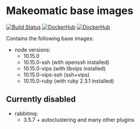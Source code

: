# Makeomatic base images

[![Build Status](https://travis-ci.org/makeomatic/alpine-node.svg?branch=master)](https://travis-ci.org/makeomatic/alpine-node)
[![DockerHub](https://img.shields.io/badge/docker-available-blue.svg)](https://hub.docker.com/r/makeomatic/node)
[![DockerHub](https://img.shields.io/docker/pulls/makeomatic/node.svg)](https://hub.docker.com/r/makeomatic/node)

Contains the following base images:

* node versions:
  - 10.15.0
  - 10.15.0-ssh (with openssh installed)
  - 10.15.0-vips (with libvips installed)
  - 10.15.0-vips-ssh (ssh+vips)
  - 10.15.0-ruby (with ruby 2.3.1 installed)

## Currently disabled

* rabbitmq:
  - 3.5.7 + autoclustering and many other plugins
